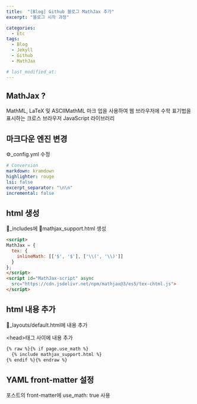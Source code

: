 ```yaml
---
title:  "[Blog] Github 블로그 MathJax 추가"
excerpt: "블로그 시작 과정"

categories:
  - Etc
tags:
  - Blog
  - Jekyll
  - Github
  - MathJax

# last_modified_at:
---
```


## MathJax ?

MathML, LaTeX 및 ASCIIMathML 마크 업을 사용하여 웹 브라우저에 수학 표기법을 표시하는 크로스 브라우저 JavaScript 라이브러리

## 마크다운 엔진 변경

⚙️_config.yml 수정

```yml
# Conversion
markdown: kramdown
highlighter: rouge
lsi: false
excerpt_separator: "\n\n"
incremental: false
```

## html 생성

📁_includes에 📄mathjax_support.html 생성

```html
<script>
MathJax = {
  tex: {
    inlineMath: [['$', '$'], ['\\(', '\\)']]
  }
};
</script>
<script id="MathJax-script" async
  src="https://cdn.jsdelivr.net/npm/mathjax@3/es5/tex-chtml.js">
</script>
```

## html 내용 추가

📄_layouts/default.html에 내용 추가

\<head>태그 사이에 내용 추가

```html
{% raw %}{% if page.use_math %}
  {% include mathjax_support.html %}
{% endif %}{% endraw %}
```

## YAML front-matter 설정

포스트의 front-matter에 use_math: true 사용
